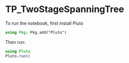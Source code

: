 # TP_TwoStageSpanningTree

To run the notebook, first install Pluto
```julia
using Pkg; Pkg.add("Pluto")
```

Then run:
```julia
using Pluto
Pluto.run()
```
